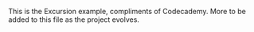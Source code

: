This is the Excursion example, compliments of Codecademy. 
More to be added to this file as the project evolves. 
